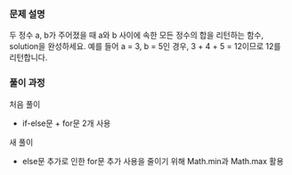 ### 문제 설명

두 정수 a, b가 주어졌을 때 a와 b 사이에 속한 모든 정수의 합을 리턴하는 함수, solution을 완성하세요.
예를 들어 a = 3, b = 5인 경우, 3 + 4 + 5 = 12이므로 12를 리턴합니다.

### 풀이 과정

처음 풀이

- if-else문 + for문 2개 사용

새 풀이

- else문 추가로 인한 for문 추가 사용을 줄이기 위해 Math.min과 Math.max 활용
